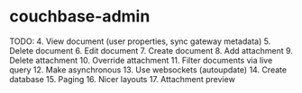 # couchbase-admin

TODO:
4. View document (user properties, sync gateway metadata)
5. Delete document
6. Edit document
7. Create document
8. Add attachment
9. Delete attachment
10. Override attachment
11. Filter documents via live query
12. Make asynchronous
13. Use websockets (autoupdate)
14. Create database
15. Paging
16. Nicer layouts
17. Attachment preview